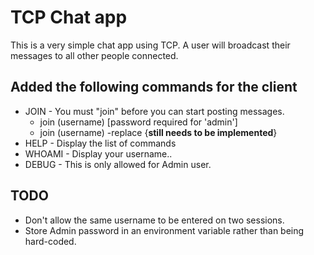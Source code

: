 # TCP Chat app

This is a very simple chat app using TCP.  A user will broadcast their messages to all other people connected.

## Added the following commands for the client
* JOIN - You must "join" before you can start posting messages.
    * join (username) [password required for 'admin']
    * join (username) -replace {__still needs to be implemented__}
* HELP - Display the list of commands
* WHOAMI - Display your username..
* DEBUG - This is only allowed for Admin user.


## TODO 
* Don't allow the same username to be entered on two sessions.
* Store Admin password in an environment variable rather than being hard-coded.